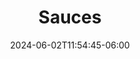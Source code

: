 ---
weight: 100
title: "Sauces"
description: "Various sauces to keep around"
icon: "article"
date: "2024-06-02T11:54:45-06:00"
lastmod: "2024-06-02T11:54:45-06:00"
draft: false
toc: true
---